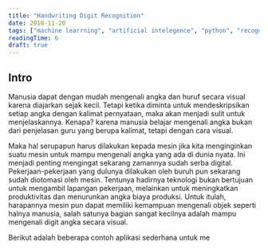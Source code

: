 ```yaml
---
title: "Handwriting Digit Recognition"
date: 2018-11-20
tags: ["machine learrning", "artificial intelegence", "python", "recognition"]
readingTime: 6
draft: true
---
```


## Intro

Manusia dapat dengan mudah mengenali angka dan huruf secara visual karena diajarkan sejak kecil. Tetapi ketika diminta untuk mendeskripsikan setiap angka dengan kalimat pernyataan, maka akan menjadi sulit untuk menjelaskannya. Kenapa? karena manusia belajar mengenali angka bukan dari penjelasan guru yang berupa kalimat, tetapi dengan cara visual. 

Maka hal serupapun harus dilakukan kepada mesin jika kita menginginkan suatu mesin untuk mampu mengenali angka yang ada di dunia nyata. Ini menjadi penting mengingat sekarang zamannya sudah serba digital. Pekerjaan-pekerjaan yang dulunya dilakukan oleh buruh pun sekarang sudah diotomasi oleh mesin. Tentunya hadirnya teknologi bukan bertujuan untuk mengambil lapangan pekerjaan, melainkan untuk meningkatkan produktivitas dan menurunkan angka biaya produksi. Untuk itulah, harapannya mesin pun dapat memiliki kemampuan mengenali objek seperti halnya manusia, salah satunya bagian sangat kecilnya adalah mampu mengenali digit angka secara visual. 

Berikut adalah beberapa contoh aplikasi sederhana untuk me